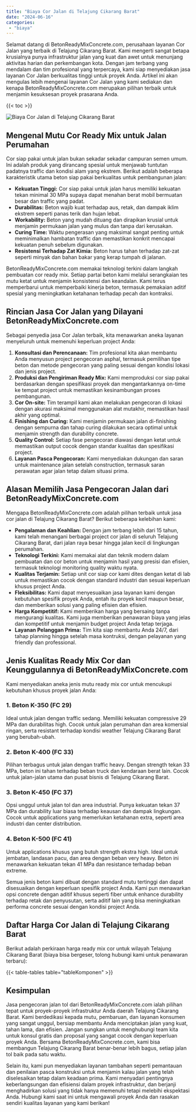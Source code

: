 ```yaml
---
title: "Biaya Cor Jalan di Telajung Cikarang Barat"
date: "2024-06-16"
categories: 
 - "biaya"
---
```


Selamat datang di BetonReadyMixConcrete.com, perusahaan layanan Cor Jalan yang terbaik di Telajung Cikarang Barat. Kami mengerti sangat betapa krusialnya punya infrastruktur jalan yang kuat dan awet untuk menunjang aktivitas harian dan perkembangan kota. Dengan jam terbang yang mendalam dan tim profesional yang terpercaya, kami siap menyediakan jasa layanan Cor Jalan berkualitas tinggi untuk proyek Anda. Artikel ini akan mengulas lebih mengenai layanan Cor Jalan yang kami sediakan dan kenapa BetonReadyMixConcrete.com merupakan pilihan terbaik untuk menjamin kesuksesan proyek prasarana Anda.

{{< toc >}}

![Biaya Cor Jalan di Telajung Cikarang Barat](https://betoncor8.github.io/cor/harga-beton-readymix-concrete%20(25).png)

## Mengenal Mutu Cor Ready Mix untuk Jalan Perumahan

Cor siap pakai untuk jalan bukan sekadar sekadar campuran semen umum. Ini adalah produk yang dirancang spesial untuk menjawab tuntutan padatnya traffic dan kondisi alam yang ekstrem. Berikut adalah beberapa karakteristik utama beton siap pakai berkualitas untuk pembangunan jalan:

- **Kekuatan Tinggi:** Cor siap pakai untuk jalan harus memiliki kekuatan tekan minimal 30 MPa supaya dapat menahan berat mobil bermuatan besar dan traffic yang padat.
- **Durabilitas:** Beton wajib kuat terhadap aus, retak, dan dampak iklim ekstrem seperti panas terik dan hujan lebat.
- **Workability:** Beton yang mudah dituang dan dirapikan krusial untuk menjamin permukaan jalan yang mulus dan tanpa dari kerusakan.
- **Curing Time:** Waktu pengerasan yang maksimal sangat penting untuk meminimalkan hambatan traffic dan memastikan konkrit mencapai kekuatan penuh sebelum digunakan.
- **Resistensi Terhadap Zat Kimia:** Beton harus tahan terhadap zat-zat seperti minyak dan bahan bakar yang kerap tumpah di jalanan.

BetonReadyMixConcrete.com memakai teknologi terkini dalam langkah pembuatan cor ready mix. Setiap partai beton kami melalui serangkaian tes mutu ketat untuk menjamin konsistensi dan keandalan. Kami terus memperbarui untuk memperbaiki kinerja beton, termasuk pemakaian aditif spesial yang meningkatkan ketahanan terhadap pecah dan kontraksi.

## Rincian Jasa Cor Jalan yang Dilayani BetonReadyMixConcrete.com

Sebagai penyedia jasa Cor Jalan terbaik, kita menawarkan aneka layanan menyeluruh untuk memenuhi keperluan project Anda:

1. **Konsultasi dan Perencanaan:** Tim profesional kita akan membantu Anda menyusun project pengecoran asphal, termasuk pemilihan tipe beton dan metode pengecoran yang paling sesuai dengan kondisi lokasi dan jenis project.
2. **Produksi dan Pengiriman Ready Mix:** Kami memproduksi cor siap pakai berdasarkan dengan spesifikasi proyek dan mengantarkannya on-time ke tempat project untuk memastikan kesinambungan proses pembangunan.
3. **Cor On-site:** Tim terampil kami akan melakukan pengecoran di lokasi dengan akurasi maksimal menggunakan alat mutakhir, memastikan hasil akhir yang optimal.
4. **Finishing dan Curing:** Kami menjamin permukaan jalan di-finishing dengan sempurna dan tahap curing dilakukan secara optimal untuk menjamin strength dan durability concrete.
5. **Quality Control:** Setiap fase pengecoran diawasi dengan ketat untuk memastikan output cocok dengan standar kualitas dan spesifikasi project.
6. **Layanan Pasca Pengecoran:** Kami menyediakan dukungan dan saran untuk maintenance jalan setelah construction, termasuk saran perawatan agar jalan tetap dalam situasi prima.

## Alasan Memilih Jasa Pengecoran Jalan dari BetonReadyMixConcrete.com

Mengapa BetonReadyMixConcrete.com adalah pilihan terbaik untuk jasa cor jalan di Telajung Cikarang Barat? Berikut beberapa kelebihan kami:

- **Pengalaman dan Keahlian:** Dengan jam terbang lebih dari 15 tahun, kami telah menangani berbagai project cor jalan di seluruh Telajung Cikarang Barat, dari jalan raya besar hingga jalan kecil di lingkungan perumahan.
- **Teknologi Terkini:** Kami memakai alat dan teknik modern dalam pembuatan dan cor beton untuk menjamin hasil yang presisi dan efisien, termasuk teknologi monitoring quality waktu nyata.
- **Kualitas Terjamin:** Setiap unit cor siap cor kami dites dengan ketat di lab untuk memastikan cocok dengan standard industri dan sesuai keperluan khusus project Anda.
- **Fleksibilitas:** Kami dapat menyesuaikan jasa layanan kami dengan kebutuhan spesifik proyek Anda, entah itu proyek kecil maupun besar, dan memberikan solusi yang paling efisien dan efisien.
- **Harga Kompetitif:** Kami memberikan harga yang bersaing tanpa mengurangi kualitas. Kami juga memberikan penawaran biaya yang jelas dan kompetitif untuk menjamin budget project Anda tetap terjaga.
- **Layanan Pelanggan Prima:** Tim kita siap membantu Anda 24/7, dari tahap planning hingga setelah masa kontruksi, dengan pelayanan yang friendly dan professional.

## Jenis Kualitas Ready Mix Cor dan Keunggulannya di BetonReadyMixConcrete.com

Kami menyediakan aneka jenis mutu ready mix cor untuk mencukupi kebutuhan khusus proyek jalan Anda:

### 1\. Beton K-350 (FC 29)

Ideal untuk jalan dengan traffic sedang. Memiliki kekuatan compressive 29 MPa dan durabilitas high. Cocok untuk jalan perumahan dan area komersial ringan, serta resistant terhadap kondisi weather Telajung Cikarang Barat yang berubah-ubah.

### 2\. Beton K-400 (FC 33)

Pilihan terbagus untuk jalan dengan traffic heavy. Dengan strength tekan 33 MPa, beton ini tahan terhadap beban truck dan kendaraan berat lain. Cocok untuk jalan-jalan utama dan pusat bisnis di Telajung Cikarang Barat.

### 3\. Beton K-450 (FC 37)

Opsi unggul untuk jalan tol dan area industrial. Punya kekuatan tekan 37 MPa dan durability luar biasa terhadap keausan dan dampak lingkungan. Cocok untuk applications yang memerlukan ketahanan extra, seperti area industri dan center distribution.

### 4\. Beton K-500 (FC 41)

Untuk applications khusus yang butuh strength ekstra high. Ideal untuk jembatan, landasan pacu, dan area dengan beban very heavy. Beton ini menawarkan kekuatan tekan 41 MPa dan resistance terhadap beban extreme.

Semua jenis beton kami dibuat dengan standard mutu tertinggi dan dapat disesuaikan dengan keperluan spesifik project Anda. Kami pun menawarkan opsi concrete dengan aditif khusus seperti fiber untuk enhance durability terhadap retak dan penyusutan, serta aditif lain yang bisa meningkatkan performa concrete sesuai dengan kondisi project Anda.

## Daftar Harga Cor Jalan di Telajung Cikarang Barat

Berikut adalah perkiraan harga ready mix cor untuk wilayah Telajung Cikarang Barat (biaya bisa bergeser, tolong hubungi kami untuk penawaran terbaru):

{{< table-tables table="tableKomponen" >}}

## Kesimpulan

Jasa pengecoran jalan tol dari BetonReadyMixConcrete.com ialah pilihan tepat untuk proyek-proyek infrastruktur Anda daerah Telajung Cikarang Barat. Kami berdedikasi kepada mutu, pembaruan, dan layanan konsumen yang sangat unggul, bersiap membantu Anda menciptakan jalan yang kuat, tahan lama, dan efisien. Jangan sungkan untuk menghubungi team kita untuk konsul gratis dan proposal yang sangat cocok dengan keperluan proyek Anda. Bersama BetonReadyMixConcrete.com, kami bisa membangun Telajung Cikarang Barat benar-benar lebih bagus, setiap jalan tol baik pada satu waktu.

Selain itu, kami pun menyediakan layanan tambahan seperti pemantauan dan penilaian pasca konstruksi untuk menjamin kalau jalan yang telah diselesaikan tetap dalam keadaan prima. Kami menyadari pentingnya keberlangsungan dan efisiensi dalam proyek infrastruktur, dan berjanji menghadirkan solusi yang tidak hanya memenuhi tetapi melebihi ekspektasi Anda. Hubungi kami saat ini untuk mengawali proyek Anda dan rasakan sendiri kualitas layanan yang kami berikan!
